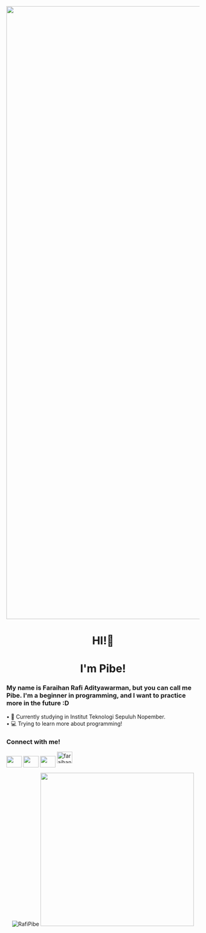 <p align="center">
    <img width="1600" src="https://media.giphy.com/media/DGgOqWLqd8o6QoeYWN/giphy.gif" alt="Material Bread logo">
</p>

<h1 align = center>HI!👋</h1>
<h1 align = center>I'm Pibe!</h1>
<h3>My name is Faraihan Rafi Adityawarman, but you can call me Pibe. I'm a beginner in programming, and I want to practice more in the future :D</h3>

<p align="left">
• 🏢 Currently studying in Institut Teknologi Sepuluh Nopember.<br>
• 💻 Trying to learn more about programming!
</p>


<h3 align="left">Connect with me!</h3>
<p align="left">
  <a href="https://www.linkedin.com/in/faraihan-rafi-adityawarman-5975a221b/" target="blank"><img align="center" src="https://raw.githubusercontent.com/rahuldkjain/github-profile-readme-generator/master/src/images/icons/Social/linked-in-alt.svg" alt="" height="30" width="40" /></a>
  <a href="https://www.instagram.com/rafi_pibe/?hl=en" target="blank"><img align="center" src="https://raw.githubusercontent.com/rahuldkjain/github-profile-readme-generator/master/src/images/icons/Social/instagram.svg" alt="" height="30" width="40" /></a>
  <a href="https://www.youtube.com/channel/UCIH99D0LHVladCJLy73VADg" target="blank"><img align="center" src="https://cdn.jsdelivr.net/npm/simple-icons@3.0.1/icons/youtube.svg" alt="" height="30" width="40" /></a>
  <a href="https://www.hackerrank.com/faraihanrafia" target="blank"><img src="https://raw.githubusercontent.com/rahuldkjain/github-profile-readme-generator/master/src/images/icons/Social/hackerrank.svg" alt="faraihanrafia" height="30" width="40" /></a>

</p>

<p align="center">
  <img src="https://github-readme-stats.vercel.app/api/top-langs?username=RafiPibe&theme=tokyonight&show_icons=true&locale=en&layout=compact" alt="RafiPibe"/> 
  <img width="400"src="https://github-readme-stats.vercel.app/api?username=RafiPibe&theme=tokyonight"/>
</p>
  <p></p>
